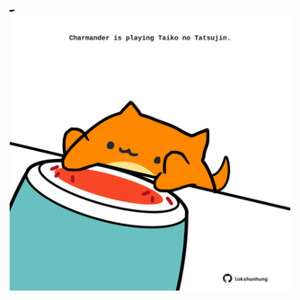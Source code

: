 <!-- built at 29/03/2024, 18:00:42 UTC -->
<p align="center">
  <img width="500" height="500" src="./ReadmeImage.svg">
</p>
